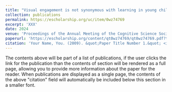 ```yaml
---
title: "Visual engagement is not synonymous with learning in young children"
collection: publications
permalink: https://escholarship.org/uc/item/0wz74769
excerpt: 'XXX'
date: 2024
venue: 'Proceedings of the Annual Meeting of the Cognitive Science Society'
paperurl: 'https://escholarship.org/content/qt0wz74769/qt0wz74769.pdf?t=sev3pc&v=lg'
citation: 'Your Name, You. (2009). &quot;Paper Title Number 1.&quot; <i>Journal 1</i>. 1(1).'
---
```


The contents above will be part of a list of publications, if the user clicks the link for the publication than the contents of section will be rendered as a full page, allowing you to provide more information about the paper for the reader. When publications are displayed as a single page, the contents of the above "citation" field will automatically be included below this section in a smaller font.
